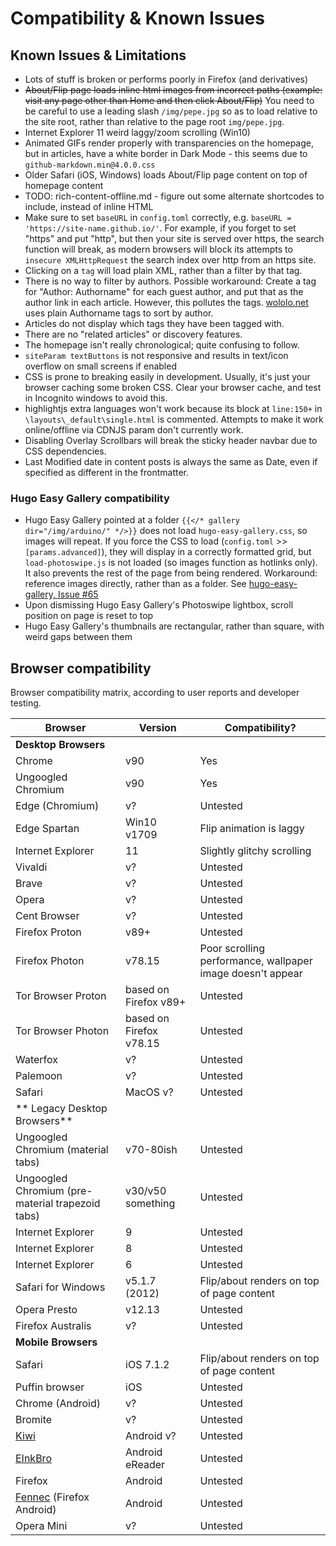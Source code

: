 # Compatibility & Known Issues

## Known Issues & Limitations
- Lots of stuff is broken or performs poorly in Firefox (and derivatives)
- ~~About/Flip page loads inline html images from incorrect paths (example: visit any page other than Home and then click About/Flip)~~ You need to be careful to use a leading slash `/img/pepe.jpg` so as to load relative to the site root, rather than relative to the page root `img/pepe.jpg`.
- Internet Explorer 11 weird laggy/zoom scrolling (Win10)
- Animated GIFs render properly with transparencies on the homepage, but in articles, have a white border in Dark Mode - this seems due to `github-markdown.min@4.0.0.css`
- Older Safari (iOS, Windows) loads About/Flip page content on top of homepage content
- TODO: rich-content-offline.md - figure out some alternate shortcodes to include, instead of inline HTML 
- Make sure to set `baseURL` in `config.toml` correctly, e.g. `baseURL = 'https://site-name.github.io/'`. For example, if you forget to set "https" and put "http", but then your site is served over https, the search function will break, as modern browsers will block its attempts to `insecure XMLHttpRequest` the search index over http from an https site.
- Clicking on a `tag` will load plain XML, rather than a filter by that tag.
- There is no way to filter by authors. Possible workaround: Create a tag for "Author: Authorname" for each guest author, and put that as the author link in each article. However, this pollutes the tags. [wololo.net](https://wololo.net/) uses plain Authorname tags to sort by author.
- Articles do not display which tags they have been tagged with.
- There are no "related articles" or discovery features.
- The homepage isn't really chronological; quite confusing to follow.
- `siteParam textButtons` is not responsive and results in text/icon overflow on small screens if enabled
- CSS is prone to breaking easily in development. Usually, it's just your browser caching some broken CSS. Clear your browser cache, and test in Incognito windows to avoid this.
- highlightjs extra languages won't work because its block at `line:150+` in `\layouts\_default\single.html` is commented. Attempts to make it work online/offline via CDNJS param don't currently work.
- Disabling Overlay Scrollbars will break the sticky header navbar due to CSS dependencies.
- Last Modified date in content posts is always the same as Date, even if specified as different in the frontmatter. 

### Hugo Easy Gallery compatibility
- Hugo Easy Gallery pointed at a folder `{{</* gallery dir="/img/arduino/" */>}}` does not load `hugo-easy-gallery.css`, so images will repeat. If you force the CSS to load (`config.toml` >> `[params.advanced]`), they will display in a correctly formatted grid, but `load-photoswipe.js` is not loaded (so images function as hotlinks only). It also prevents the rest of the page from being rendered. Workaround: reference images directly, rather than as a folder. See [hugo-easy-gallery, Issue #65](https://github.com/liwenyip/hugo-easy-gallery/issues/65)
- Upon dismissing Hugo Easy Gallery's Photoswipe lightbox, scroll position on page is reset to top
- Hugo Easy Gallery's thumbnails are rectangular, rather than square, with weird gaps between them

## Browser compatibility
Browser compatibility matrix, according to user reports and developer testing.

| Browser | Version | Compatibility? |
| --- | --- | --- |
| **Desktop Browsers** |
| Chrome | v90 | Yes |
| Ungoogled Chromium | v90 | Yes |
| Edge (Chromium) | v? | Untested |
| Edge Spartan | Win10 v1709 | Flip animation is laggy |
| Internet Explorer | 11 | Slightly glitchy scrolling |
| Vivaldi | v? | Untested |
| Brave | v? | Untested |
| Opera | v? | Untested |
| Cent Browser | v? | Untested |
| Firefox Proton | v89+ | Untested |
| Firefox Photon | v78.15 | Poor scrolling performance, wallpaper image doesn't appear|
| Tor Browser Proton | based on Firefox v89+ | Untested
| Tor Browser Photon | based on Firefox v78.15 | Untested |
| Waterfox | v? | Untested |
| Palemoon | v? | Untested |
| Safari | MacOS v? | Untested |
| ** Legacy Desktop Browsers** |
| Ungoogled Chromium (material tabs)| v70-80ish | Untested |
| Ungoogled Chromium (pre-material trapezoid tabs) | v30/v50 something | Untested |
| Internet Explorer | 9 | Untested |
| Internet Explorer | 8 | Untested |
| Internet Explorer | 6 | Untested |
| Safari for Windows | v5.1.7 (2012) | Flip/about renders on top of page content |
| Opera Presto | v12.13 | Untested |
| Firefox Australis | v? | Untested |
| **Mobile Browsers** |
| Safari | iOS 7.1.2 | Flip/about renders on top of page content |
| Puffin browser | iOS | Untested |
| Chrome (Android) | v? | Untested |
| Bromite | v? | Untested |
| [Kiwi](https://kiwibrowser.com/) | Android v? | Untested |
| [EInkBro](https://f-droid.org/en/packages/info.plateaukao.einkbro/) | Android eReader | Untested |
| Firefox | Android | Untested |
| [Fennec](https://f-droid.org/en/packages/org.mozilla.fennec_fdroid/) (Firefox Android) | Android | Untested |
| Opera Mini | v? | Untested |
